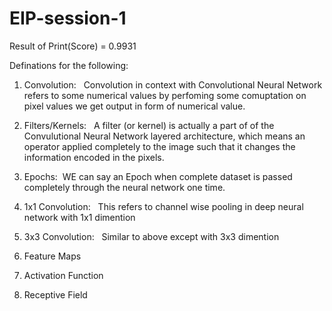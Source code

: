 # EIP-session-1

Result of Print(Score) = 0.9931

Definations for the following:

 1. Convolution: &nbsp;&nbsp;Convolution in context with Convolutional Neural Network refers to some numerical values by perfoming some comuptation on pixel values we get output in form of numerical value.

2. Filters/Kernels:&nbsp;&nbsp; A filter (or kernel) is actually a part of of the Convulutional Neural Network layered architecture, which means an operator applied completely to the image such that it changes the information encoded in the pixels.

3. Epochs:&nbsp;&nbsp;WE can say an Epoch when complete dataset is passed completely through the neural network one time.

4. 1x1 Convolution:&nbsp;&nbsp; This refers to channel wise pooling in deep neural network with 1x1 dimention

5. 3x3 Convolution:&nbsp;&nbsp; Similar to above except with 3x3 dimention

6. Feature Maps
7. Activation Function
8. Receptive Field

